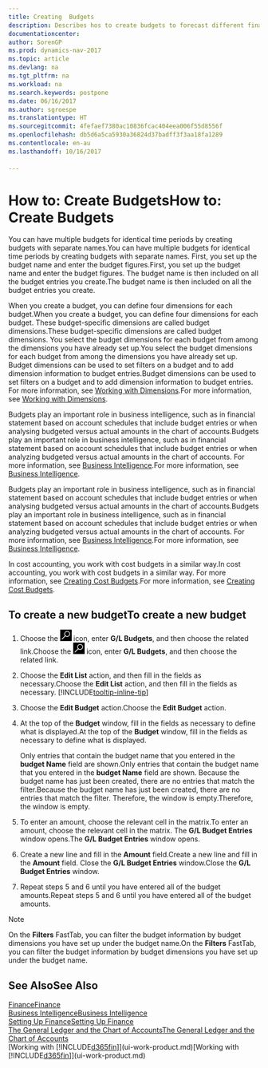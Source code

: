 ```yaml
---
title: Creating  Budgets
description: Describes hos to create budgets to forecast different financial activities and assign dimensions for business intelligence purposes.
documentationcenter: 
author: SorenGP
ms.prod: dynamics-nav-2017
ms.topic: article
ms.devlang: na
ms.tgt_pltfrm: na
ms.workload: na
ms.search.keywords: postpone
ms.date: 06/16/2017
ms.author: sgroespe
ms.translationtype: HT
ms.sourcegitcommit: 4fefaef7380ac10836fcac404eea006f55d8556f
ms.openlocfilehash: db5d6a5ca5930a36824d37badff3f3aa18fa1289
ms.contentlocale: en-au
ms.lasthandoff: 10/16/2017

---
```

# <a name="how-to-create--budgets"></a><span data-ttu-id="75d71-103">How to: Create  Budgets</span><span class="sxs-lookup"><span data-stu-id="75d71-103">How to: Create  Budgets</span></span>
<span data-ttu-id="75d71-104">You can have multiple budgets for identical time periods by creating budgets with separate names.</span><span class="sxs-lookup"><span data-stu-id="75d71-104">You can have multiple budgets for identical time periods by creating budgets with separate names.</span></span> <span data-ttu-id="75d71-105">First, you set up the budget name and enter the budget figures.</span><span class="sxs-lookup"><span data-stu-id="75d71-105">First, you set up the budget name and enter the budget figures.</span></span> <span data-ttu-id="75d71-106">The budget name is then included on all the budget entries you create.</span><span class="sxs-lookup"><span data-stu-id="75d71-106">The budget name is then included on all the budget entries you create.</span></span>  

 <span data-ttu-id="75d71-107">When you create a budget, you can define four dimensions for each budget.</span><span class="sxs-lookup"><span data-stu-id="75d71-107">When you create a budget, you can define four dimensions for each budget.</span></span> <span data-ttu-id="75d71-108">These budget-specific dimensions are called budget dimensions.</span><span class="sxs-lookup"><span data-stu-id="75d71-108">These budget-specific dimensions are called budget dimensions.</span></span> <span data-ttu-id="75d71-109">You select the budget dimensions for each budget from among the dimensions you have already set up.</span><span class="sxs-lookup"><span data-stu-id="75d71-109">You select the budget dimensions for each budget from among the dimensions you have already set up.</span></span> <span data-ttu-id="75d71-110">Budget dimensions can be used to set filters on a budget and to add dimension information to budget entries.</span><span class="sxs-lookup"><span data-stu-id="75d71-110">Budget dimensions can be used to set filters on a budget and to add dimension information to budget entries.</span></span> <span data-ttu-id="75d71-111">For more information, see [Working with Dimensions](finance-dimensions.md).</span><span class="sxs-lookup"><span data-stu-id="75d71-111">For more information, see [Working with Dimensions](finance-dimensions.md).</span></span>

 <span data-ttu-id="75d71-112">Budgets play an important role in business intelligence, such as in financial statement based on account schedules that include budget entries or when analysing budgeted versus actual amounts in the chart of accounts.</span><span class="sxs-lookup"><span data-stu-id="75d71-112">Budgets play an important role in business intelligence, such as in financial statement based on account schedules that include budget entries or when analyzing budgeted versus actual amounts in the chart of accounts.</span></span> <span data-ttu-id="75d71-113">For more information, see [Business Intelligence](bi.md).</span><span class="sxs-lookup"><span data-stu-id="75d71-113">For more information, see [Business Intelligence](bi.md).</span></span>

 <span data-ttu-id="75d71-114">Budgets play an important role in business intelligence, such as in financial statement based on account schedules that include budget entries or when analysing budgeted versus actual amounts in the chart of accounts.</span><span class="sxs-lookup"><span data-stu-id="75d71-114">Budgets play an important role in business intelligence, such as in financial statement based on account schedules that include budget entries or when analyzing budgeted versus actual amounts in the chart of accounts.</span></span> <span data-ttu-id="75d71-115">For more information, see [Business Intelligence](bi.md).</span><span class="sxs-lookup"><span data-stu-id="75d71-115">For more information, see [Business Intelligence](bi.md).</span></span>

<span data-ttu-id="75d71-116">In cost accounting, you work with cost budgets in a similar way.</span><span class="sxs-lookup"><span data-stu-id="75d71-116">In cost accounting, you work with cost budgets in a similar way.</span></span> <span data-ttu-id="75d71-117">For more information, see [Creating Cost Budgets](finance-create-cost-budgets.md).</span><span class="sxs-lookup"><span data-stu-id="75d71-117">For more information, see [Creating Cost Budgets](finance-create-cost-budgets.md).</span></span>    

## <a name="to-create-a-new-budget"></a><span data-ttu-id="75d71-118">To create a new budget</span><span class="sxs-lookup"><span data-stu-id="75d71-118">To create a new budget</span></span>  

1. <span data-ttu-id="75d71-119">Choose the ![Search for Page or Report](media/ui-search/search_small.png "Search for Page or Report icon") icon, enter **G/L Budgets**, and then choose the related link.</span><span class="sxs-lookup"><span data-stu-id="75d71-119">Choose the ![Search for Page or Report](media/ui-search/search_small.png "Search for Page or Report icon") icon, enter **G/L Budgets**, and then choose the related link.</span></span>  
2. <span data-ttu-id="75d71-120">Choose the **Edit List** action, and then fill in the fields as necessary.</span><span class="sxs-lookup"><span data-stu-id="75d71-120">Choose the **Edit List** action, and then fill in the fields as necessary.</span></span> [!INCLUDE[tooltip-inline-tip](includes/tooltip-inline-tip_md.md)]  
3. <span data-ttu-id="75d71-121">Choose the **Edit Budget** action.</span><span class="sxs-lookup"><span data-stu-id="75d71-121">Choose the **Edit Budget** action.</span></span>
4. <span data-ttu-id="75d71-122">At the top of the **Budget** window, fill in the fields as necessary to define what is displayed.</span><span class="sxs-lookup"><span data-stu-id="75d71-122">At the top of the **Budget** window, fill in the fields as necessary to define what is displayed.</span></span>  

    <span data-ttu-id="75d71-123">Only entries that contain the budget name that you entered in the **budget Name** field are shown.</span><span class="sxs-lookup"><span data-stu-id="75d71-123">Only entries that contain the budget name that you entered in the **budget Name** field are shown.</span></span> <span data-ttu-id="75d71-124">Because the budget name has just been created, there are no entries that match the filter.</span><span class="sxs-lookup"><span data-stu-id="75d71-124">Because the budget name has just been created, there are no entries that match the filter.</span></span> <span data-ttu-id="75d71-125">Therefore, the window is empty.</span><span class="sxs-lookup"><span data-stu-id="75d71-125">Therefore, the window is empty.</span></span>  
5. <span data-ttu-id="75d71-126">To enter an amount, choose the relevant cell in the matrix.</span><span class="sxs-lookup"><span data-stu-id="75d71-126">To enter an amount, choose the relevant cell in the matrix.</span></span> <span data-ttu-id="75d71-127">The **G/L Budget Entries** window opens.</span><span class="sxs-lookup"><span data-stu-id="75d71-127">The **G/L Budget Entries** window opens.</span></span>  
6. <span data-ttu-id="75d71-128">Create a new line and fill in the **Amount** field.</span><span class="sxs-lookup"><span data-stu-id="75d71-128">Create a new line and fill in the **Amount** field.</span></span> <span data-ttu-id="75d71-129">Close the **G/L Budget Entries** window.</span><span class="sxs-lookup"><span data-stu-id="75d71-129">Close the **G/L Budget Entries** window.</span></span>  
7. <span data-ttu-id="75d71-130">Repeat steps 5 and 6 until you have entered all of the budget amounts.</span><span class="sxs-lookup"><span data-stu-id="75d71-130">Repeat steps 5 and 6 until you have entered all of the budget amounts.</span></span>  

> [!NOTE]  
>  <span data-ttu-id="75d71-131">On the **Filters** FastTab, you can filter the budget information by budget dimensions you have set up under the budget name.</span><span class="sxs-lookup"><span data-stu-id="75d71-131">On the **Filters** FastTab, you can filter the budget information by budget dimensions you have set up under the budget name.</span></span>   

## <a name="see-also"></a><span data-ttu-id="75d71-132">See Also</span><span class="sxs-lookup"><span data-stu-id="75d71-132">See Also</span></span>
[<span data-ttu-id="75d71-133">Finance</span><span class="sxs-lookup"><span data-stu-id="75d71-133">Finance</span></span>](finance.md)  
[<span data-ttu-id="75d71-134">Business Intelligence</span><span class="sxs-lookup"><span data-stu-id="75d71-134">Business Intelligence</span></span>](bi.md)  
[<span data-ttu-id="75d71-135">Setting Up Finance</span><span class="sxs-lookup"><span data-stu-id="75d71-135">Setting Up Finance</span></span>](finance-setup-finance.md)  
[<span data-ttu-id="75d71-136">The General Ledger and the Chart of Accounts</span><span class="sxs-lookup"><span data-stu-id="75d71-136">The General Ledger and the Chart of Accounts</span></span>](finance-general-ledger.md)  
<span data-ttu-id="75d71-137">[Working with [!INCLUDE[d365fin](includes/d365fin_md.md)]](ui-work-product.md)</span><span class="sxs-lookup"><span data-stu-id="75d71-137">[Working with [!INCLUDE[d365fin](includes/d365fin_md.md)]](ui-work-product.md)</span></span>  

